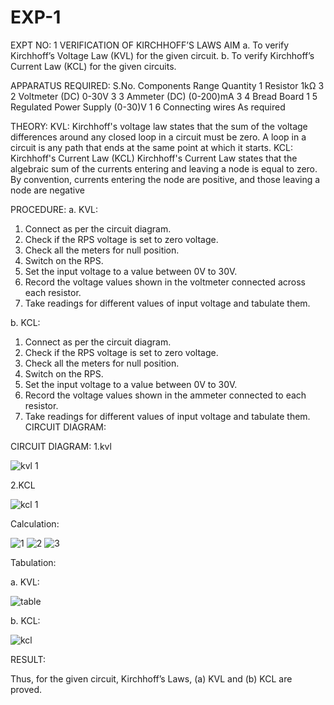 # EXP-1
EXPT NO: 1	VERIFICATION OF KIRCHHOFF’S LAWS
AIM
a.   To verify Kirchhoff’s Voltage Law (KVL) for the given circuit. 
b.   To verify Kirchhoff’s Current Law (KCL) for the given circuits.

APPARATUS REQUIRED:
S.No.	Components	Range	Quantity
1	Resistor	1kΩ	3
2	Voltmeter (DC)	0-30V	3
3	Ammeter (DC)	(0-200)mA	3
4	Bread Board		1
5	Regulated Power Supply	(0-30)V	1
6	Connecting wires		As required

THEORY:
KVL: Kirchhoff's voltage law states that the sum of the voltage differences around any closed loop in a circuit must be zero. A loop in a circuit is any path that ends at the same point at which it starts.
KCL:
Kirchhoff's Current Law (KCL) Kirchhoff's Current Law states that the algebraic sum of the currents entering and leaving a node is equal to zero. By convention, currents entering the node are positive, and those leaving a node are negative


PROCEDURE:
a.   KVL:
1.   Connect as per the circuit diagram.
2.   Check if the RPS voltage is set to zero voltage.
3.   Check all the meters for null position.
4.   Switch on the RPS.
5.   Set the input voltage to a value between 0V to 30V.
6.   Record the voltage values shown in the voltmeter connected across each resistor.
7.   Take readings for different values of input voltage and tabulate them.


b.  KCL:
1.   Connect as per the circuit diagram.
2.   Check if the RPS voltage is set to zero voltage.
3.   Check all the meters for null position.
4.   Switch on the RPS.
5.   Set the input voltage to a value between 0V to 30V.
6.   Record the voltage values shown in the ammeter connected to each resistor.
7.   Take readings for different values of input voltage and tabulate them. 
CIRCUIT DIAGRAM:

CIRCUIT DIAGRAM:
1.kvl

![kvl 1](https://github.com/user-attachments/assets/f0f61a64-842f-4835-859e-de07ff67aed2)

2.KCL

![kcl 1](https://github.com/user-attachments/assets/ee2c5d6c-605e-49da-b13f-c09ed32d1901)


Calculation:

![1](https://github.com/user-attachments/assets/9f49a043-8033-441a-86e6-520eb71bf6d9)
![2](https://github.com/user-attachments/assets/0def77ac-b83e-42b5-b8a2-201d3b805d8c) 
![3](https://github.com/user-attachments/assets/0ec53b4e-50ee-4feb-b72c-f361e075fd72)


Tabulation:

a.   KVL:
 

![table](https://github.com/user-attachments/assets/9c084f09-4c90-40f9-9eb9-79688cb3c8ad)


b.  KCL:

![kcl](https://github.com/user-attachments/assets/5aeb0304-a7cb-4684-b1ba-79cd6a24071c)


RESULT:

Thus, for the given circuit, Kirchhoff’s Laws, (a) KVL and (b) KCL are proved.

